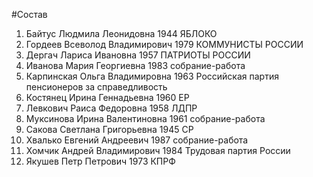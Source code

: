 #Состав
1. Байтус Людмила Леонидовна 1944 ЯБЛОКО
2. Гордеев Всеволод Владимирович 1979 КОММУНИСТЫ РОССИИ
3. Дергач Лариса Ивановна 1957 ПАТРИОТЫ РОССИИ
4. Иванова Мария Георгиевна 1983 собрание-работа
5. Карпинская Ольга Владимировна 1963 Российская партия пенсионеров за справедливость
6. Костянец Ирина Геннадьевна 1960 ЕР
7. Левкович Раиса Федоровна 1958 ЛДПР
8. Муксинова Ирина Валентиновна 1961 собрание-работа
9. Сакова Светлана Григорьевна 1945 СР
10. Хвалько Евгений Андреевич 1987 собрание-работа
11. Хомчик Андрей Владимирович 1984 Трудовая партия России
12. Якушев Петр Петрович 1973 КПРФ
